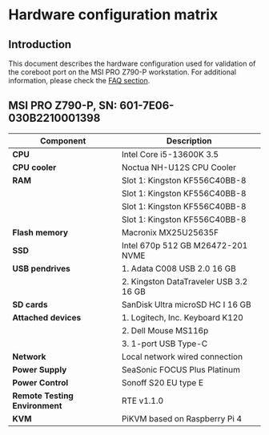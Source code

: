 # Hardware configuration matrix

## Introduction

This document describes the hardware configuration used for validation of the
coreboot port on the MSI PRO Z790-P workstation. For additional information,
please check the [FAQ section](./faq.md).

## MSI PRO Z790-P, SN: 601-7E06-030B2210001398

| Component                      | Description                                 |
|--------------------------------|---------------------------------------------|
| **CPU**                        | Intel Core i5-13600K 3.5                    |
| **CPU cooler**                 | Noctua NH-U12S CPU Cooler                   |
| **RAM**                        | Slot 1: Kingston KF556C40BB-8               |
|                                | Slot 1: Kingston KF556C40BB-8               |
|                                | Slot 1: Kingston KF556C40BB-8               |
|                                | Slot 1: Kingston KF556C40BB-8               |
| **Flash memory**               | Macronix MX25U25635F                        |
| **SSD**                        | Intel 670p 512 GB M26472-201 NVME           |
| **USB pendrives**              | 1. Adata C008 USB 2.0 16 GB                 |
|                                | 2. Kingston DataTraveler USB 3.2 16 GB      |
| **SD cards**                   | SanDisk Ultra microSD HC I 16 GB            |
| **Attached devices**           | 1. Logitech, Inc. Keyboard K120             |
|                                | 2. Dell Mouse MS116p                        |
|                                | 3. 1-port USB Type-C                        |
| **Network**                    | Local network wired connection              |
| **Power Supply**               | SeaSonic FOCUS Plus Platinum                |
| **Power Control**              | Sonoff S20 EU type E                        |
| **Remote Testing Environment** | RTE v1.1.0                                  |
| **KVM**                        | PiKVM based on Raspberry Pi 4               |